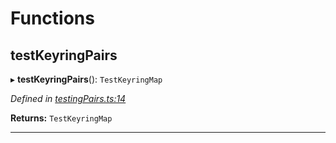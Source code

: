 

# Functions

<a id="testkeyringpairs"></a>

##  testKeyringPairs

▸ **testKeyringPairs**(): `TestKeyringMap`

*Defined in [testingPairs.ts:14](https://github.com/polkadot-js/common/blob/74744e6/packages/keyring/src/testingPairs.ts#L14)*

**Returns:** `TestKeyringMap`

___

